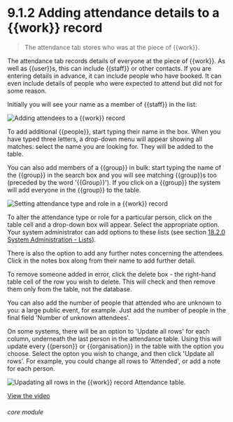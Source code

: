 # 9.1.2    Adding attendance details to a {{work}} record

> The attendance tab stores who was at the piece of {{work}}. 

The attendance tab records details of everyone at the piece of {{work}}. As well as {{user}}s, this can include {{staff}} or other contacts. If you are entering details in advance, it can include people who have booked. It can even include details of people who were expected to attend but did not for some reason.

Initially you will see your name as a member of {{staff}} in the list: 

![Adding attendees to a {{work}} record]({{imgpath}}56a.png)

To add additional {{people}}, start typing their name in the box. When you have typed three letters, a drop-down menu will appear showing all matches: select the name you are looking for. They will be added to the table.

You can also add members of a {{group}} in bulk: start typing the name of the {{group}} in the search box and you will see matching {{group}}s too (preceded by the word '{{Group}}'). If you click on a {{group}} the system will add everyone in the {{group}} to the table.

![Setting attendance type and role in a {{work}} record]({{imgpath}}56b.png)

To alter the attendance type or role for a particular person, click on the table cell and a drop-down box will appear. Select the appropriate option. Your system administrator can add options to these lists (see section [18.2.0  System Administration - Lists](/help/index/v/{{version}}/p/18.2.0)).

There is also the option to add any further notes concerning the attendees. Click in the notes box along from their name to add further detail.

To remove someone added in error, click the delete box - the right-hand table cell of the row you wish to delete. This will check and then remove them only from the table, not the database.

You can also add the number of people that attended who are unknown to you: a large public event, for example. Just add the number of people in the final field 'Number of unknown attendees'. 

On some systems, there will be an option to 'Update all rows' for each column, underneath the last person in the attendance table.  Using this will update every {{person}} or {{organisation}} in the table with the option you choose.  Select the opton you wish to change, and then click 'Update all rows'.  For example, you could change all rows to 'Attended', or add a note for each person.

![Upadating all rows in the {{work}} record Attendance table.]({{imgpath}}204a.png)



[View the video](/help/video/id/9)
###### core module

